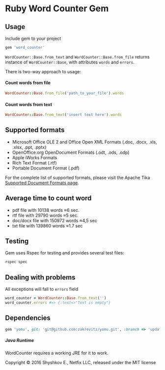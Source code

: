 Ruby Word Counter Gem
=========

Usage
-----

Include gem to your project
```ruby
gem 'word_counter'
```
```WordCounter::Base.from_text``` and ```WordCounter::Base.from_file``` returns instance of ```WordCounter::Base```, with attributes ```words``` and ```errors```.


There is two-way approach to usage:

#### Count words from file
```ruby
WordCounter::Base.from_file('path_to_your_file').words
```
#### Count words from text
```ruby
WordCounter::Base.from_text('insert text here').words
```
Supported formats
-----
- Microsoft Office OLE 2 and Office Open XML Formats (.doc, .docx, .xls, .xlsx, .ppt, .pptx)
- OpenOffice.org OpenDocument Formats (.odt, .ods, .odp)
- Apple iWorks Formats
- Rich Text Format (.rtf)
- Portable Document Format (.pdf)

For the complete list of supported formats, please visit the Apache Tika [Supported Document Formats page](http://tika.apache.org/1.13/formats.html).

Average time to count word
-----
- pdf file with 10138 words ≈6 sec.
- rtf file with 29790 words ≈5 sec.
- doc/docx file with 150972 words ≈4,5 sec
- txt file with 139860 words ≈1.7 sec

Testing
-----
Gem uses Rspec for testing and provides several test files:
```ruby
rspec spec
```

Dealing with problems
------------------------
All exceptions will fall to ```errors``` field

```ruby
word_counter = WordCounter::Base.from_text('')
word_counter.errors #=> {:text=>"Text is empty"}
```
Dependencies
------------------------

```ruby
gem 'yomu', git: 'git@github.com:zakrevitz/yomu.git', :branch => 'update-mime-type'
```
##### Java Runtime

WordCounter requires a working JRE for it to work.




Copyright © 2016 Shyshkov E., Netfix LLC, released under the MIT license
